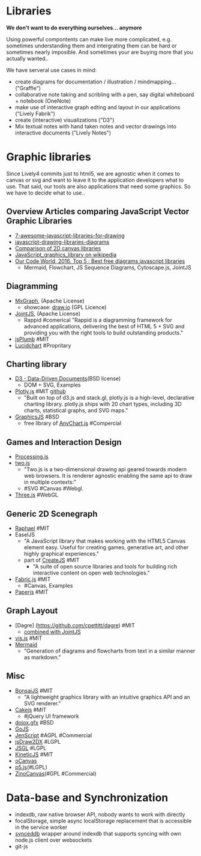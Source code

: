 # Libraries 

__We don't want to do everything ourselves... anymore__

Using powerful compontents can make live more complicated, e.g. sometimes understanding them and intergrating them can be hard or sometimes nearly imposible. And sometimes your are buying more that you actually wanted..

We have serveral use cases in mind:

- create diagrams for documentation / illustration / mindmapping... ("Graffle")
- collaborative note taking and scribling with a pen, say digital whiteboard + notebook (OneNote)
- make use of interactive graph edting and layout in our applications ("Lively Fabrik")
- create (interactive) visualizations ("D3")
- Mix textual notes with hand taken notes and vector drawings into interactive documents ("Lively Notes")

# Graphic libraries

Since Lively4 commits just to html5, we are agnostic when it comes to canvas or svg and want to leave it to the application developers what to use. That said, our tools are also applications that need some graphics. So we have to decide what to use..

## Overview Articles comparing JavaScript Vector Graphic Libraries

- [7-awesome-javascript-libraries-for-drawing](http://www.learningjquery.com/2015/05/7-awesome-javascript-libraries-for-drawing)
- [javascript-drawing-libraries-diagrams](http://modeling-languages.com/javascript-drawing-libraries-diagrams/)
- [Comparison of 2D canvas libraries](https://docs.google.com/spreadsheets/d/1JYEGMN2jJtmwyjB4DMw3uaYLVMkduf61suKpiOzo0hc/edit#gid=0)
- [JavaScript_graphics_library on wikipedia](https://en.wikipedia.org/wiki/JavaScript_graphics_library)
- [Our Code World, 2016. Top 5 : Best free diagrams javascript libraries](http://ourcodeworld.com/articles/read/159/top-5-best-free-diagrams-javascript-libraries)
  - Mermaid, Flowchart, JS Sequence Diagrams, Cytoscape.js, JointJS

## Diagramming

- [MxGraph](https://github.com/jgraph/mxgraph), (Apache License)
  - showcase: [draw.io](https://github.com/jgraph/draw.io)  (GPL Licence) 
- [JointJS](https://github.com/clientIO/joint), (Apache License) 
  - Rappid #comerical "Rappid is a diagramming framework for advanced applications, delivering the best of HTML 5 + SVG and providing you with the right tools to build outstanding products."
- [jsPlumb](http://jsplumbtoolkit.com) #MIT
- [Lucidchart](https://www.lucidchart.com) #Propritary 

## Charting library
- [D3 - Data-Driven Documents](http://d3js.org/)(BSD license) 
  - DOM + SVG, Examples 
- [Plotly.js](https://plot.ly/javascript/) #MIT [github](https://github.com/plotly/plotly.js)
  - "Built on top of d3.js and stack.gl, plotly.js is a high-level, declarative charting library. plotly.js ships with 20 chart types, including 3D charts, statistical graphs, and SVG maps."
- [GraphicsJS](http://www.graphicsjs.org) #BSD
  - free library of [AnyChart.js](http://www.anychart.com) #Compercial

## Games and Interaction Design

- [Processing.js](http://processingjs.org)
- [two.js](https://two.js.org/) 
  - "Two.js is a two-dimensional drawing api geared towards modern web browsers. It is renderer agnostic enabling the same api to draw in multiple contexts:"
  - #SVG #Canvas #Webgl.
- [Three.js](http://mrdoob.github.com/three.js) #WebGL

## Generic 2D Scenegraph
- [Raphael](http://dmitrybaranovskiy.github.io/raphael/) #MIT 
- EaselJS
  - "A JavaScript library that makes working with the HTML5 Canvas element easy. Useful for creating games, generative art, and other highly graphical experiences."
  - part of [CreateJS](http://createjs.com/) #MIT 
    - "A suite of open source libraries and tools for building rich interactive content on open web technologies." 
- [Fabric.js](http://fabricjs.com/) #MIT 
  - #Canvas, Examples
- [Paperjs](http://paperjs.org) #MIT 

## Graph Layout
- [Dagre] (https://github.com/cpettitt/dagre) #MIT
  - [combined with JointJS](http://www.daviddurman.com/automatic-graph-layout-with-jointjs-and-dagre.html)
- [vis.js](http://visjs.org/) #MIT
- [Mermaid](http://knsv.github.io/mermaid/)
  - "Generation of diagrams and flowcharts from text in a similar manner as markdown."

## Misc
- [BonsaiJS](http://bonsaijs.org/) #MIT 
  - "A lightweight graphics library with an intuitive graphics API and an SVG renderer." 
- [Cakejs](http://code.google.com/p/cakejs/) #MIT 
  - #jQuery UI framework 
- [dojox.gfx](http://dojotoolkit.org) #BSD
- [GoJS](http://gojs.net)
- [JenScript](http://jensoftapi.com/site/framework/jenscript) #AGPL #Commercial
- [jsDraw2DX](http://jsdraw2dx.jsfiction.com) #LGPL
- [JSGL](http://jsgl.org) #LGPL
- [KineticJS](http://kineticjs.com/) #MIT
- [oCanvas](http://ocanvas.org/)
- [p5.js](http://p5js.org/)(#LGPL)
- [ZinoCanvas](http://zinoui.com/demos/canvas)(#GPL #Commercial)

# Data-base and Synchronization

- indexdb, raw native browser API, nobody wants to work with directly
- focalStorage, simple async localStorage replacement that is accessible in the service worker
- [synceddb](https://github.com/paldepind/synceddb) wrapper around indexdb that supports syncing with own node.js client over websockets
- git-js












